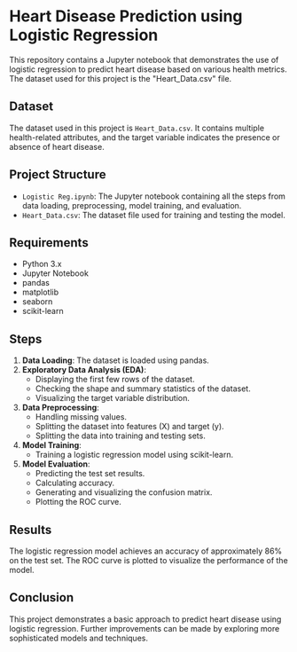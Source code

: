 # Heart Disease Prediction using Logistic Regression

This repository contains a Jupyter notebook that demonstrates the use of logistic regression to predict heart disease based on various health metrics. The dataset used for this project is the "Heart_Data.csv" file.

## Dataset

The dataset used in this project is `Heart_Data.csv`. It contains multiple health-related attributes, and the target variable indicates the presence or absence of heart disease.

## Project Structure

- `Logistic Reg.ipynb`: The Jupyter notebook containing all the steps from data loading, preprocessing, model training, and evaluation.
- `Heart_Data.csv`: The dataset file used for training and testing the model.

## Requirements

- Python 3.x
- Jupyter Notebook
- pandas
- matplotlib
- seaborn
- scikit-learn

## Steps

1. **Data Loading**: The dataset is loaded using pandas.
2. **Exploratory Data Analysis (EDA)**:
   - Displaying the first few rows of the dataset.
   - Checking the shape and summary statistics of the dataset.
   - Visualizing the target variable distribution.
3. **Data Preprocessing**:
   - Handling missing values.
   - Splitting the dataset into features (X) and target (y).
   - Splitting the data into training and testing sets.
4. **Model Training**:
   - Training a logistic regression model using scikit-learn.
5. **Model Evaluation**:
   - Predicting the test set results.
   - Calculating accuracy.
   - Generating and visualizing the confusion matrix.
   - Plotting the ROC curve.


## Results

The logistic regression model achieves an accuracy of approximately 86% on the test set. The ROC curve is plotted to visualize the performance of the model.

## Conclusion

This project demonstrates a basic approach to predict heart disease using logistic regression. Further improvements can be made by exploring more sophisticated models and techniques.
